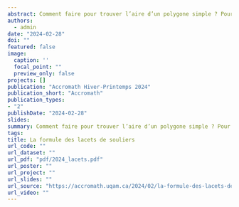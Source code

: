 ```yaml
---
abstract: Comment faire pour trouver l’aire d’un polygone simple ? Pour calculer l’aire de la figure ci-contre, où tous les sommets sont à coordonnées entières, on peut utiliser la formule de Pick. Lorsque certains des sommets ne sont pas à coordonnées entières, on a recours à la formule des lacets de souliers.
authors: 
  - admin
date: "2024-02-28"
doi: ""
featured: false
image:
  caption: ''
  focal_point: ""
  preview_only: false
projects: []
publication: "Accromath Hiver-Printemps 2024"
publication_short: "Accromath"
publication_types:
- "2"
publishDate: "2024-02-28"
slides: 
summary: Comment faire pour trouver l’aire d’un polygone simple ? Pour calculer l’aire de la figure ci-contre, où tous les sommets sont à coordonnées entières, on peut utiliser la formule de Pick. Lorsque certains des sommets ne sont pas à coordonnées entières, on a recours à la formule des lacets de souliers.
tags:
title: La formule des lacets de souliers
url_code: ""
url_dataset: ""
url_pdf: "pdf/2024_lacets.pdf"
url_poster: ""
url_project: ""
url_slides: ""
url_source: "https://accromath.uqam.ca/2024/02/la-formule-des-lacets-de-souliers/"
url_video: ""
---
```


